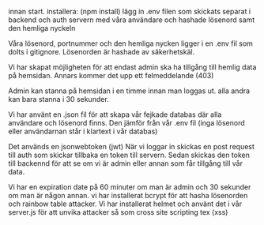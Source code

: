 innan start. installera: (npm install)
lägg in .env filen som skickats separat i backend och auth servern med våra användare och hashade lösenord samt den hemliga nyckeln

Våra lösenord, portnummer och den hemliga nycken ligger i en .env fil som dolts i gitignore. Lösenorden är hashade av säkerhetskäl.

Vi har skapat möjligheten för att endast admin ska ha tillgång till hemlig data på hemsidan. Annars kommer det upp ett felmeddelande (403)

Admin kan stanna på hemsidan i en timme innan man loggas ut.
alla andra kan bara stanna i 30 sekunder. 

Vi har använt en .json fil för att skapa vår fejkade databas där alla användare och lösenord finns. Den jämför från vår .env fil (inga lösenord eller användarnan står i klartext i vår databas)

Det används en jsonwebtoken (jwt) När vi loggar in skickas en post request till auth som skickar tillbaka en token till servern. Sedan skickas den token till backennd för att se om vi är admin eller annan som får tillgång till vår data. 

Vi har en expiration date på 60 minuter om man är admin och 30 sekunder om man är någon annan.
vi har installerat bcrypt för att hasha lösenorden och rainbow table attacker. 
Vi har installerat helmet och använt det i vår server.js för att unvika attacker så som cross site scripting tex (xss)
